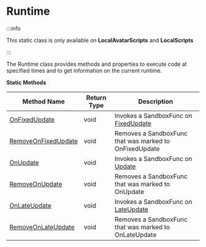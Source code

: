# Runtime

:::info

This static class is only available on **LocalAvatarScripts** and **LocalScripts**

:::

The Runtime class provides methods and properties to execute code at specified times and to get information on the current runtime.

**Static Methods**

Method Name | Return Type | Description
--- | --- | ---
[OnFixedUpdate](onfixedupdate) | void | Invokes a SandboxFunc on [FixedUpdate](https://docs.unity3d.com/ScriptReference/MonoBehaviour.FixedUpdate.html)
[RemoveOnFixedUpdate](removeonfixedupdate) | void | Removes a SandboxFunc that was marked to OnFixedUpdate
[OnUpdate](onupdate) | void | Invokes a SandboxFunc on [Update](https://docs.unity3d.com/ScriptReference/MonoBehaviour.Update.html)
[RemoveOnUpdate](removeonupdate) | void | Removes a SandboxFunc that was marked to OnUpdate
[OnLateUpdate](onlateupdate) | void | Invokes a SandboxFunc on [LateUpdate](https://docs.unity3d.com/ScriptReference/MonoBehaviour.LateUpdate.html)
[RemoveOnLateUpdate](removeonlateupdate) | void | Removes a SandboxFunc that was marked to OnLateUpdate
